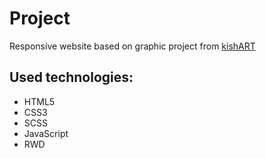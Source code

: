 # Project

Responsive website based on graphic project from [kishART]("http://kishart.eu/")

## Used technologies: 

* HTML5
* CSS3
* SCSS
* JavaScript
* RWD
